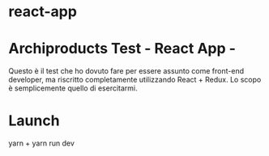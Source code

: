 # react-app

# Archiproducts Test - React App -

Questo è il test che ho dovuto fare per essere assunto come front-end developer, ma riscritto completamente utilizzando React + Redux. Lo scopo è semplicemente quello di esercitarmi.

# Launch

yarn + yarn run dev
